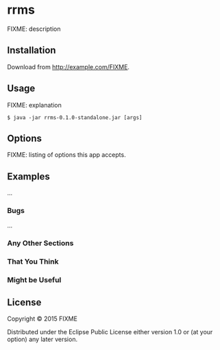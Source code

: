 # rrms

FIXME: description

## Installation

Download from http://example.com/FIXME.

## Usage

FIXME: explanation

    $ java -jar rrms-0.1.0-standalone.jar [args]

## Options

FIXME: listing of options this app accepts.

## Examples

...

### Bugs

...

### Any Other Sections
### That You Think
### Might be Useful

## License

Copyright © 2015 FIXME

Distributed under the Eclipse Public License either version 1.0 or (at
your option) any later version.
